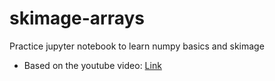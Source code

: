 # skimage-arrays
Practice jupyter notebook to learn numpy basics and skimage

- Based on the youtube video: [Link](https://www.youtube.com/watch?v=xECXZ3tyONo)

